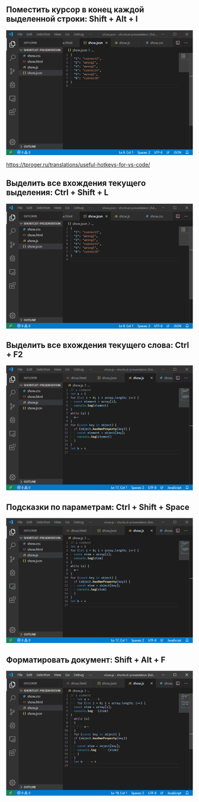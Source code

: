 ## Поместить курсор в конец каждой выделенной строки: Shift + Alt + I
![](../VS-Hotkey-11.gif)

https://tproger.ru/translations/useful-hotkeys-for-vs-code/

## Выделить все вхождения текущего выделения: Ctrl + Shift + L
![](../VS-Hotkey-11%201.gif)

## Выделить все вхождения текущего слова: Ctrl + F2

![](../VS-Hotkey-12.gif)

## Подсказки по параметрам: Ctrl + Shift + Space

![](../VS-Hotkey-13.gif)

## Форматировать документ: Shift + Alt + F

![](../VS-Hotkey-14.webp)